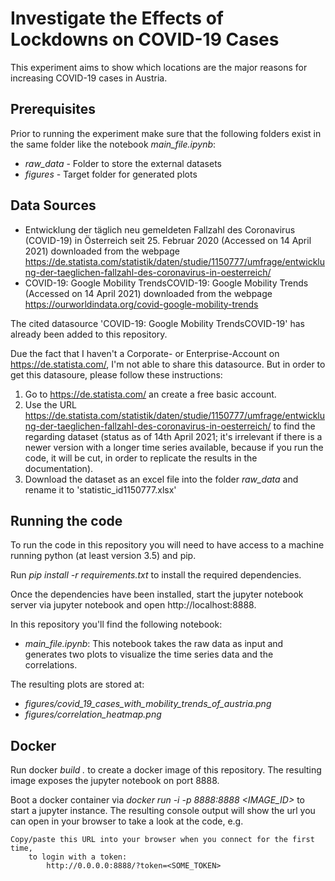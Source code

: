 # Investigate the Effects of Lockdowns on COVID-19 Cases
This experiment aims to show which locations are the major reasons for increasing COVID-19 cases in Austria.

## Prerequisites

Prior to running the experiment make sure that the following folders exist in the same folder like the notebook *main_file.ipynb*:

* *raw_data* - Folder to store the external datasets
* *figures* - Target folder for generated plots

## Data Sources

* Entwicklung der täglich neu gemeldeten Fallzahl des Coronavirus (COVID-19) in Österreich seit 25. Februar 2020 (Accessed on 14 April 2021) downloaded from the webpage https://de.statista.com/statistik/daten/studie/1150777/umfrage/entwicklung-der-taeglichen-fallzahl-des-coronavirus-in-oesterreich/
* COVID-19: Google Mobility TrendsCOVID-19: Google Mobility Trends (Accessed on 14 April 2021) downloaded from the webpage https://ourworldindata.org/covid-google-mobility-trends

The cited datasource 'COVID-19: Google Mobility TrendsCOVID-19' has already been added to this repository.

Due the fact that I haven't a Corporate- or Enterprise-Account on https://de.statista.com/, I'm not able to share this datasource. But in order to get this datasoure, please follow these instructions:

1. Go to https://de.statista.com/ an create a free basic account.
2. Use the URL https://de.statista.com/statistik/daten/studie/1150777/umfrage/entwicklung-der-taeglichen-fallzahl-des-coronavirus-in-oesterreich/ to find the regarding dataset (status as of 14th April 2021; it's irrelevant if there is a newer version with a longer time series available, because if you run the code, it will be cut, in order to replicate the results in the documentation).
3. Download the dataset as an excel file into the folder *raw_data* and rename it to 'statistic_id1150777.xlsx'

## Running the code

To run the code in this repository you will need to have access to a machine running python (at least version 3.5) and pip.

Run *pip install -r requirements.txt* to install the required dependencies.

Once the dependencies have been installed, start the jupyter notebook server via jupyter notebook and open http://localhost:8888.

In this repository you'll find the following notebook:

* *main_file.ipynb*: This notebook takes the raw data as input and generates two plots to visualize the time series data and the correlations.

The resulting plots are stored at:

* *figures/covid_19_cases_with_mobility_trends_of_austria.png*
* *figures/correlation_heatmap.png*

## Docker

Run docker *build .* to create a docker image of this repository. The resulting image exposes the jupyter notebook on port 8888.

Boot a docker container via *docker run -i -p 8888:8888 <IMAGE_ID>* to start a jupyter instance. The resulting console output will show the url you can open in your browser to take a look at the code, e.g.

    Copy/paste this URL into your browser when you connect for the first time,
        to login with a token:
            http://0.0.0.0:8888/?token=<SOME_TOKEN>
